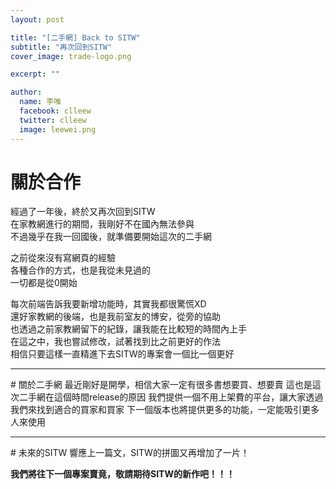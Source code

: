 ```yaml
---
layout: post

title: "[二手網] Back to SITW"
subtitle: "再次回到SITW"
cover_image: trade-logo.png

excerpt: ""

author:
  name: 李唯
  facebook: clleew
  twitter: clleew
  image: leewei.png
---
```


# 關於合作
經過了一年後，終於又再次回到SITW  
在家教網進行的期間，我剛好不在國內無法參與  
不過幾乎在我一回國後，就準備要開始這次的二手網  

之前從來沒有寫網頁的經驗  
各種合作的方式，也是我從未見過的  
一切都是從0開始  

每次前端告訴我要新增功能時，其實我都很驚慌XD  
還好家教網的後端，也是我前室友的博安，從旁的協助  
也透過之前家教網留下的紀錄，讓我能在比較短的時間內上手  
在這之中，我也嘗試修改，試著找到比之前更好的作法  
相信只要這樣一直精進下去SITW的專案會一個比一個更好  

<hr>
# 關於二手網
最近剛好是開學，相信大家一定有很多書想要買、想要賣  
這也是這次二手網在這個時間release的原因  
我們提供一個不用上架費的平台，讓大家透過我們來找到適合的買家和買家  
下一個版本也將提供更多的功能，一定能吸引更多人來使用  

<hr>
# 未來的SITW
響應上一篇文，SITW的拼圖又再增加了一片！  

**我們將往下一個專案賣竟，敬請期待SITW的新作吧！！！**
